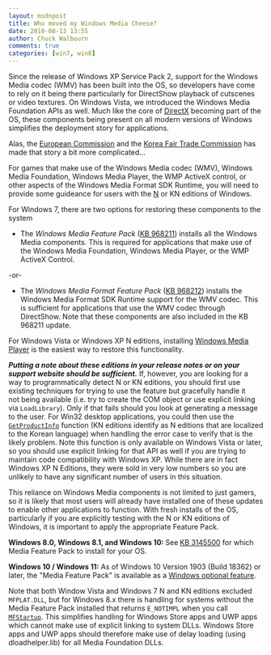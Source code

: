 ```yaml
---
layout: msdnpost
title: Who moved my Windows Media Cheese?
date: 2010-08-13 13:55
author: Chuck Walbourn
comments: true
categories: [win7, win8]
---
```

Since the release of Windows XP Service Pack 2, support for the Windows Media codec (WMV) has been built into the OS, so developers have come to rely on it being there particularly for DirectShow playback of cutscenes or video textures. On Windows Vista, we introduced the Windows Media Foundation APIs as well. Much like the core of <a href="https://docs.microsoft.com/en-us/windows/desktop/DxTechArts/directx-setup-for-game-developers">DirectX</a> becoming part of the OS, these components being present on all modern versions of Windows simplifies the deployment story for applications.
<!--more-->

Alas, the <a href="https://en.wikipedia.org/wiki/European_Commission">European Commission</a> and the <a href="https://en.wikipedia.org/wiki/Fair_Trade_Commission_(South_Korea)" title="Korea Fair Trade Commission">Korea Fair Trade Commission</a> has made that story a bit more complicated...

For games that make use of the Windows Media codec (WMV), Windows Media Foundation, Windows Media Player, the WMP ActiveX control, or other aspects of the Windows Media Format SDK Runtime, you will need to provide some guideance for users with the <a href="http://windows.microsoft.com/en-US/windows7/products/What-is-Windows-7-N-edition">N</a> or KN editions of Windows.

For Windows 7, there are two options for restoring these components to the system

<ul>
 	<li>The<em> Windows Media Feature Pack</em> (<a href="http://go.microsoft.com/fwlink/?LinkId=199842" title="Knowledge Base Article #968211">KB 968211</a>) installs all the Windows Media components. This is required for applications that make use of the Windows Media Foundation, Windows Media Player, or the WMP ActiveX Control.</li>
</ul>

-or-

<ul>
 	<li>The <em>Windows Media Format Feature Pack</em> (<a href="http://go.microsoft.com/fwlink/?LinkId=199843" title="Knowledge Base Article #968212">KB 968212</a>) installs the Windows Media Format SDK Runtime support for the WMV codec. This is sufficient for applications that use the WMV codec through DirectShow. Note that these components are also included in the KB 968211 update.</li>
</ul>

For Windows Vista or Windows XP N editions, installing <a href="http://go.microsoft.com/fwlink/?LinkId=199844">Windows Media Player</a> is the easiest way to restore this functionality.

<em><strong>Putting a note about these editions in your release notes or on your support website should be sufficient.</strong></em> If, however, you are looking for a way to programmatically detect N or KN editions, you should first use existing techniques for trying to use the feature but gracefully handle it not being available (i.e. try to create the COM object or use explicit linking via <code>LoadLibrary</code>). Only if that fails should you look at generating a message to the user. For Win32 desktop applications, you could then use the <a href="https://docs.microsoft.com/en-us/windows/desktop/api/sysinfoapi/nf-sysinfoapi-getproductinfo"><code>GetProductInfo</code></a> function (KN editions identify as N editions that are localized to the Korean language) when handling the error case to verify that is the likely problem. Note this function is only available on Windows Vista or later, so you should use explicit linking for that API as well if you are trying to maintain code compatibility with Windows XP. While there are in fact Windows XP N Editions, they were sold in very low numbers so you are unlikely to have any significant number of users in this situation.

This reliance on Windows Media components is not limited to just gamers, so it is likely that most users will already have installed one of these updates to enable other applications to function. With fresh installs of the OS, particularly if you are explicitly testing with the N or KN editions of Windows, it is important to apply the appropriate Feature Pack.

<strong>Windows 8.0, Windows 8.1, and Windows 10: </strong>See<strong> </strong><a href="https://support.microsoft.com/en-us/kb/3145500">KB 3145500</a> for which Media Feature Pack to install for your OS.

<strong>Windows 10 / Windows 11:</strong> As of Windows 10 Version 1903 (Build 18362) or later, the "Media Feature Pack" is available as a [Windows optional feature](https://support.microsoft.com/en-au/windows/media-feature-pack-for-windows-n-8622b390-4ce6-43c9-9b42-549e5328e407).

Note that both Window Vista and Windows 7 N and KN editions excluded <code>MFPLAT.DLL</code>, but for Windows 8.x there is handling for systems without the Media Feature Pack installed that returns <code>E_NOTIMPL</code> when you call <code><a href="https://docs.microsoft.com/en-us/windows/desktop/api/mfapi/nf-mfapi-mfstartup">MFStartup</a></code>. This simplifies handling for Windows Store apps and UWP apps which cannot make use of explicit linking to system DLLs. Windows Store apps and UWP apps should therefore make use of delay loading (using dloadhelper.lib) for all Media Foundation DLLs.
